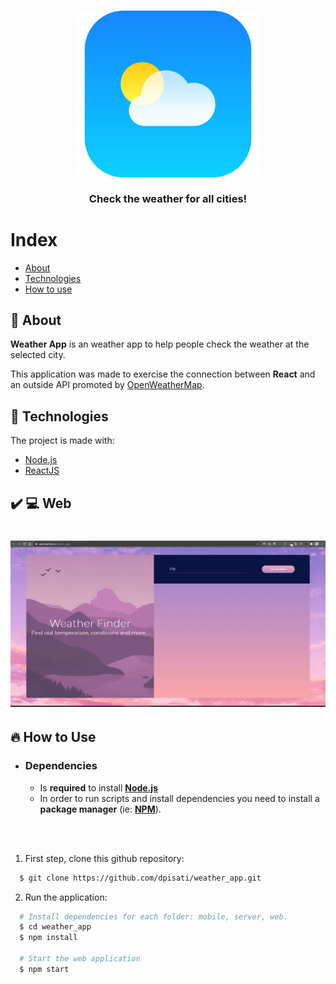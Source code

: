 <h3 align="center">
    <img alt="Logo" title="#logo" width="300px" src=".github/logo.png">
    <br><br>
    <b>Check the weather for all cities!</b>  
    <br>
</h3>

# Index

- [About](#about)
- [Technologies](#technologies)
- [How to use](#how-to-use)

<a id="about"></a>

## :bookmark: About

<strong>Weather App</strong> is an weather app to help people check the weather at the selected city.

This application was made to exercise the connection between <strong>React</strong> and an outside API promoted by [OpenWeatherMap](https://openweathermap.org/api).

<a id="technologies"></a>

## :rocket: Technologies

The project is made with:

- [Node.js](https://nodejs.org/en/)
- [ReactJS](https://reactjs.org/)

## :heavy_check_mark: :computer: Web

<h1 align="center">
    <img alt="Web" src=".github/weather.gif" width="900px">
</h1>


<a id="how-to-use"></a>

## :fire: How to Use

- ### **Dependencies**

  - Is **required** to install **[Node.js](https://nodejs.org/en/)**
  - In order to run scripts and install dependencies you need to install a **package manager** (ie: **[NPM](https://www.npmjs.com/)**).
  
  <br><br>

1. First step, clone this github repository:

```sh
  $ git clone https://github.com/dpisati/weather_app.git
```

2. Run the application:

```sh
  # Install dependencies for each folder: mobile, server, web.
  $ cd weather_app
  $ npm install

  # Start the web application
  $ npm start

```
